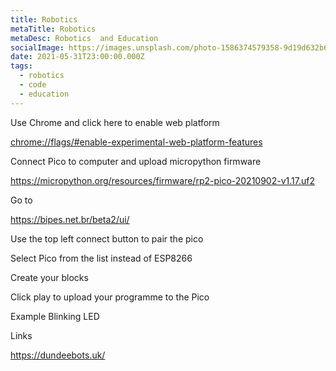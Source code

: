 ```yaml
---
title: Robotics
metaTitle: Robotics
metaDesc: Robotics  and Education
socialImage: https://images.unsplash.com/photo-1586374579358-9d19d632b6df?ixid=MnwxMjA3fDB8MHxzZWFyY2h8MzB8fHJvYm90aWN8ZW58MHx8MHx8&ixlib=rb-1.2.1&w=1000&q=80
date: 2021-05-31T23:00:00.000Z
tags:
  - robotics
  - code
  - education
---
```

Use Chrome and click here to enable web platform

<chrome://flags/#enable-experimental-web-platform-features>

Connect Pico to computer and upload micropython firmware

<https://micropython.org/resources/firmware/rp2-pico-20210902-v1.17.uf2>

Go to 

<https://bipes.net.br/beta2/ui/>

Use the top left connect button to pair the pico

Select Pico from the list instead of ESP8266

Create your blocks

Click play to upload your programme to the Pico

Example Blinking LED





Links

<https://dundeebots.uk/>